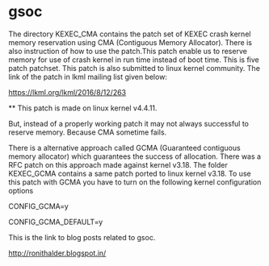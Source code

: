 # gsoc
The directory KEXEC_CMA contains the patch set of KEXEC crash kernel memory reservation using CMA (Contiguous Memory Allocator). There is also instruction of how to use the patch.This patch enable us to reserve memory for use of crash kernel in run time instead of boot time. This is five patch patchset. This patch is also submitted to linux kernel community. The link of the patch in lkml mailing list given below:

https://lkml.org/lkml/2016/8/12/263

** This patch is made on linux kernel v4.4.11.

But, instead of a properly working patch it may not always successful to reserve memory. Because CMA sometime fails.

There is a alternative approach called GCMA (Guaranteed contiguous memory allocator) which guarantees the success of allocation. There was a RFC patch on this approach made against kernel v3.18. The folder KEXEC_GCMA contains a same patch ported to linux kernel v3.18. To use this patch with GCMA you have to turn on the following kernel configuration
options

CONFIG_GCMA=y

CONFIG_GCMA_DEFAULT=y

This is the link to blog posts related to gsoc.

http://ronithalder.blogspot.in/